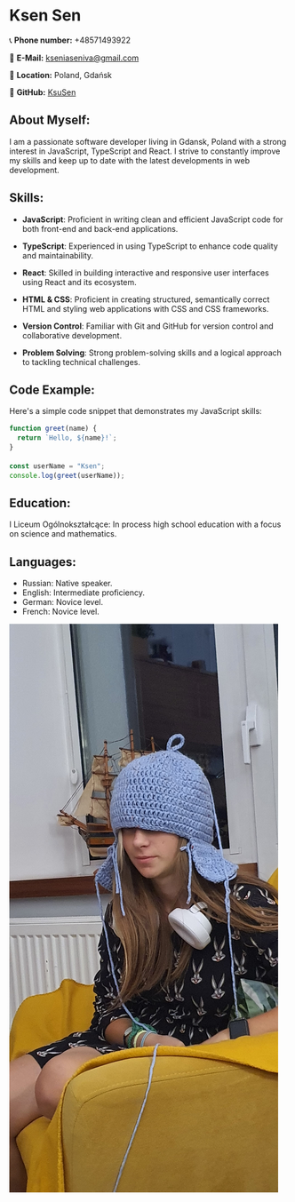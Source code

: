 # Ksen Sen

📞 **Phone number:** +48571493922

📧 **E-Mail:** kseniaseniva@gmail.com

📍 **Location:** Poland, Gdańsk

💼 **GitHub:** [KsuSen](https://github.com/KsuSen)

## About Myself:

I am a passionate software developer living in Gdansk, Poland with a strong interest in JavaScript, TypeScript and React. I strive to constantly improve my skills and keep up to date with the latest developments in web development.

## Skills:

- **JavaScript**: Proficient in writing clean and efficient JavaScript code for both front-end and back-end applications.

- **TypeScript**: Experienced in using TypeScript to enhance code quality and maintainability.

- **React**: Skilled in building interactive and responsive user interfaces using React and its ecosystem.

- **HTML & CSS**: Proficient in creating structured, semantically correct HTML and styling web applications with CSS and CSS frameworks.

- **Version Control**: Familiar with Git and GitHub for version control and collaborative development.

- **Problem Solving**: Strong problem-solving skills and a logical approach to tackling technical challenges.

## Code Example:

Here's a simple code snippet that demonstrates my JavaScript skills:

```javascript
function greet(name) {
  return `Hello, ${name}!`;
}

const userName = "Ksen";
console.log(greet(userName));
```

## Education:

I Liceum Ogólnokształcące: In process high school education with a focus on science and mathematics.

## Languages:

- Russian: Native speaker.
- English: Intermediate proficiency.
- German: Novice level.
- French: Novice level.

![My photo](img/20230916_211742.jpg)
